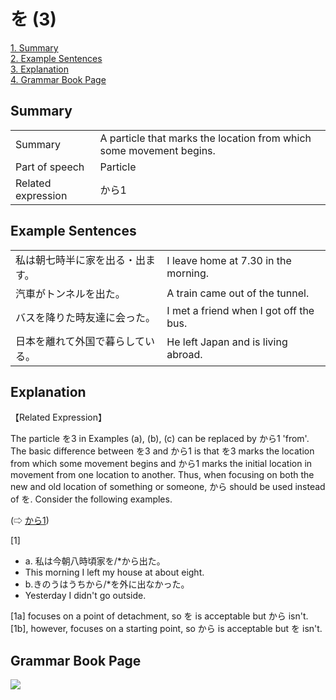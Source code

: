 # を (3)

[1. Summary](#summary)<br>
[2. Example Sentences](#example-sentences)<br>
[3. Explanation](#explanation)<br>
[4. Grammar Book Page](#grammar-book-page)<br>


## Summary

<table><tr>   <td>Summary</td>   <td>A particle that marks the location from which some movement begins.</td></tr><tr>   <td>Part of speech</td>   <td>Particle</td></tr><tr>   <td>Related expression</td>   <td>から1</td></tr></table>

## Example Sentences

<table><tr>   <td>私は朝七時半に家を出る・出ます。</td>   <td>I leave home at 7.30 in the morning.</td></tr><tr>   <td>汽車がトンネルを出た。</td>   <td>A train came out of the tunnel.</td></tr><tr>   <td>バスを降りた時友達に会った。</td>   <td>I met a friend when I got off the bus.</td></tr><tr>   <td>日本を離れて外国で暮らしている。</td>   <td>He left Japan and is living abroad.</td></tr></table>

## Explanation

<p>【Related Expression】</p>  <p>The particle <span class="cloze">を</span>3 in Examples (a), (b), (c) can be replaced by から1 'from'. The basic difference between <span class="cloze">を</span>3 and から1 is that <span class="cloze">を</span>3 marks the location from which some movement begins and から1 marks the initial location in movement from one location to another. Thus, when focusing on both the new and old location of something or someone, から should be used instead of <span class="cloze">を</span>. Consider the following examples.</p>  <p>(⇨ <a href="#㊦ から (1)">から1</a>)</p>  <p>[1]</p>  <ul> <li>a. 私は今朝八時頃家<span class="cloze">を</span>/*から出た。</li> <li>This morning I left my house at about eight.</li> <div class="divide"></div> <li>b.きのうはうちから/*<span class="cloze">を</span>外に出なかった。</li> <li>Yesterday I didn't go outside.</li> </ul>  <p>[1a] focuses on a point of detachment, so <span class="cloze">を</span> is acceptable but から isn't. [1b], however, focuses on a starting point, so から is acceptable but <span class="cloze">を</span> isn't.</p>

## Grammar Book Page

![](../img/Basicを3.png)

